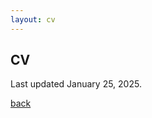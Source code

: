 ```yaml
---
layout: cv
---
```


## CV

Last updated January 25, 2025. 
 
<object data="./assets/Marcheva_CV.pdf" width="800" height="1000" type='application/pdf'></object>

[back](./)
